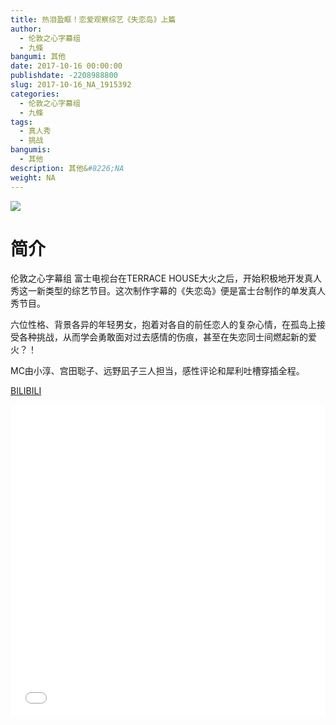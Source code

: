 ```yaml
---
title: 热泪盈眶！恋爱观察综艺《失恋岛》上篇
author: 
  - 伦敦之心字幕组
  - 九條
bangumi: 其他
date: 2017-10-16 00:00:00
publishdate: -2208988800
slug: 2017-10-16_NA_1915392
categories: 
  - 伦敦之心字幕组
  - 九條
tags: 
  - 真人秀
  - 挑战
bangumis: 
  - 其他
description: 其他&#8226;NA
weight: NA
---
```


![](https://i.imgur.com/2YGlSlm.jpg)

# 简介  
伦敦之心字幕组 富士电视台在TERRACE HOUSE大火之后，开始积极地开发真人秀这一新类型的综艺节目。这次制作字幕的《失恋岛》便是富士台制作的单发真人秀节目。


六位性格、背景各异的年轻男女，抱着对各自的前任恋人的复杂心情，在孤岛上接受各种挑战，从而学会勇敢面对过去感情的伤痕，甚至在失恋同士间燃起新的爱火？！


MC由小淳、宫田聡子、远野凪子三人担当，感性评论和犀利吐槽穿插全程。

  [BILIBILI](https://www.bilibili.com/video/av1915392/)


<div class="vcontainer">  <iframe class='video' src="//www.bilibili.com/blackboard/player.html?aid=1915392" width="100%" height="500" frameborder="0" allowfullscreen="allowfullscreen"></iframe></div>
